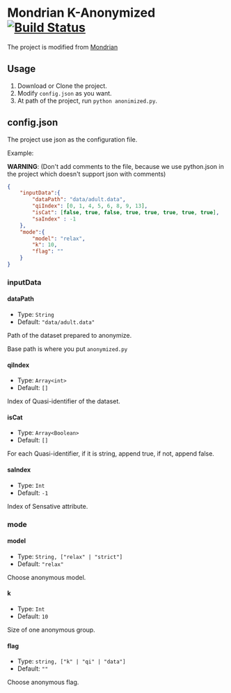 Mondrian K-Anonymized[![Build Status](https://travis-ci.org/qiyuangong/Mondrian.svg?branch=master)](https://travis-ci.org/qiyuangong/Mondrian)
===========================
The project is modified from [Mondrian](https://github.com/qiyuangong/Mondrian)

## Usage

1. Download or Clone the project.
2. Modify `config.json` as you want.
3. At path of the project, run `python anonimized.py`.



## config.json

The project use json as the configuration file.

Example:

**WARNING**: (Don't add comments to the file, because we use python.json in the project which doesn't support json with comments)

```json
{   
    "inputData":{
        "dataPath": "data/adult.data",
        "qiIndex": [0, 1, 4, 5, 6, 8, 9, 13],
        "isCat": [false, true, false, true, true, true, true, true],
        "saIndex" : -1
    },
    "mode":{
        "model": "relax",
        "k": 10,
        "flag": ""
    }
}
```

### inputData

#### dataPath

- Type: `String`
- Default: `"data/adult.data"`

Path of the dataset prepared to anonymize.

Base path is where you put `anonymized.py`

#### qiIndex

- Type: `Array<int>`
- Default: `[]`

Index of Quasi-identifier of the dataset.

#### isCat

- Type: `Array<Boolean>`
- Default: `[]`

For each Quasi-identifier, if it is string, append true, if not, append false.

#### saIndex

- Type: `Int`
- Default: `-1`

Index of Sensative attribute.

### mode

#### model

- Type: `String, ["relax" | "strict"] `
- Default: `"relax"`

Choose anonymous model.

#### k

- Type: `Int`
- Default: `10`

Size of one anonymous group.

#### flag

- Type: `string, ["k" | "qi" | "data"]`
- Default: `""`

Choose anonymous flag.

